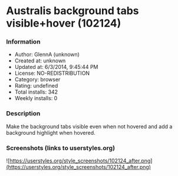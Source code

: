 # Australis background tabs visible+hover (102124)

### Information
- Author: GlennA (unknown)
- Created at: unknown
- Updated at: 6/3/2014, 9:45:44 PM
- License: NO-REDISTRIBUTION
- Category: browser
- Rating: undefined
- Total installs: 342
- Weekly installs: 0


### Description
Make the background tabs visible even when not hovered and add a background highlight when hovered.


### Screenshots (links to userstyles.org)
![https://userstyles.org/style_screenshots/102124_after.png](https://userstyles.org/style_screenshots/102124_after.png)


